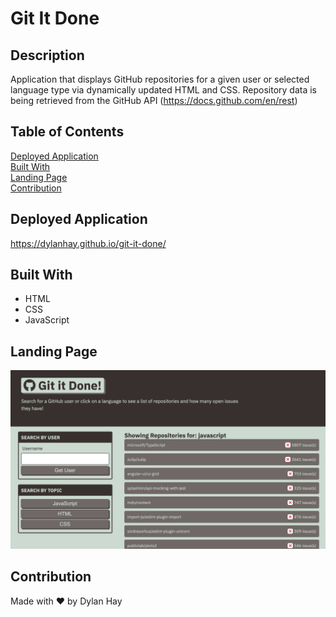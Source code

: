 # Git It Done

## Description
Application that displays GitHub repositories for a given user or selected language type via dynamically updated HTML and CSS. Repository data is being retrieved from the GitHub API (https://docs.github.com/en/rest)

## Table of Contents
[Deployed Application](#deployed-application)  
[Built With](#built-with)  
[Landing Page](#landing-page)  
[Contribution](#contribution)  

## Deployed Application
https://dylanhay.github.io/git-it-done/
## Built With
* HTML
* CSS
* JavaScript

## Landing Page
![Screenshot](./assets/images/git-it-done-land.png "Landing Page")
## Contribution
Made with ❤️ by Dylan Hay